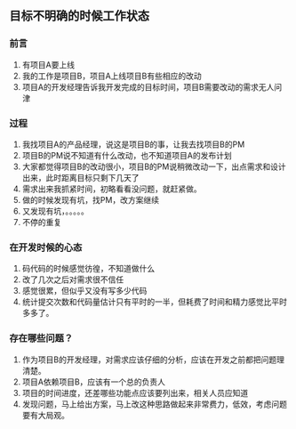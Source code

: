 ## 目标不明确的时候工作状态

### 前言

1. 有项目A要上线
1. 我的工作是项目B，项目A上线项目B有些相应的改动
1. 项目A的开发经理告诉我开发完成的目标时间，项目B需要改动的需求无人问津

### 过程

1. 我找项目A的产品经理，说这是项目B的事，让我去找项目B的PM
1. 项目B的PM说不知道有什么改动，也不知道项目A的发布计划
1. 大家都觉得项目B的改动很小，项目B的PM说稍微改动一下，出点需求和设计出来，此时距离目标只剩下几天了
1. 需求出来我抓紧时间，初略看看没问题，就赶紧做。
1. 做的时候发现有坑，找PM，改方案继续
1. 又发现有坑，。。。。。
1. 不停的重复


### 在开发时候的心态

1. 码代码的时候感觉彷徨，不知道做什么
1. 改了几次之后对需求很不信任
1. 感觉很累，但似乎又没有写多少代码
1. 统计提交次数和代码量估计只有平时的一半，但耗费了时间和精力感觉比平时多多了。


### 存在哪些问题？

1. 作为项目B的开发经理，对需求应该仔细的分析，应该在开发之前都把问题理清楚。
1. 项目A依赖项目B，应该有一个总的负责人
1. 项目的时间进度，还差哪些功能点应该要列出来，相关人员应知道
1. 发现问题，马上给出方案，马上改这种思路做起来非常费力，低效，考虑问题要有大局观。

